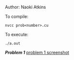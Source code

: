 Author: Naoki Atkins

To compile:
```
nvcc prob<number>.cu
```

To execute:
```
./a.out
```

***Problem 1***
[problem 1 screenshot]("https://github.com/naokishami/Classwork/blob/e7602bd48799291cb558f0654af54714480ac00e/highPerformanceComputing/hw6/Screen%20Shot%202021-04-22%20at%2011.12.14%20AM.png")
